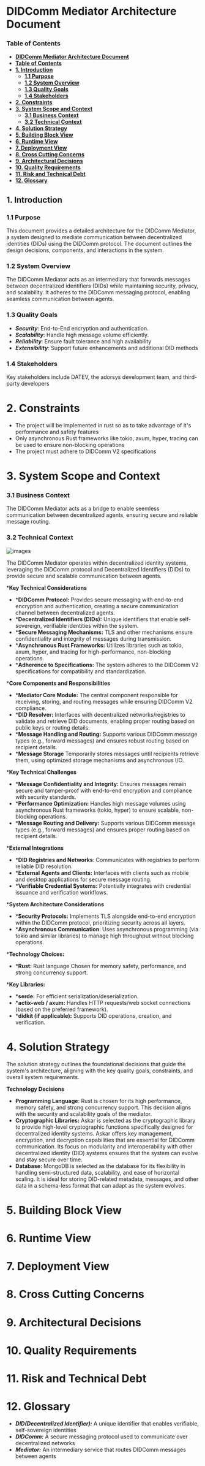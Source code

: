 # DIDComm Mediator Architecture Document

### **Table of Contents**
- [**DIDComm Mediator Architecture Document**](#didcomm-mediator-architecture-document)
- [**Table of Contents**](#table-of-contents)
- [**1. Introduction**](#1-introduction)
    - [**1.1 Purpose**](#11-purpose)
    - [**1.2 System Overview**](#12-system-overview)
    - [**1.3 Quality Goals**](#13-quality-goals)
    - [**1.4 Stakeholders**](#14-stakeholders)
- [**2. Constraints**](#2-constraints)
- [**3. System Scope and Context**](#3-system-scope-and-context)
    - [**3.1 Business Context**](#31-business-context)
    - [**3.2 Technical Context**](#32-technical-context)
- [**4. Solution Strategy**](#4-solution-strategy)
- [**5. Building Block View**](#5-building-block-view)
- [**6. Runtime View**](#6-runtime-view)
- [**7. Deployment View**](#7-deployment-view)
- [**8. Cross Cutting Concerns**](#8-cross-cutting-concerns)
- [**9. Architectural Decisions**](#9-architectural-decisions)
- [**10. Quality Requirements**](#10-quality-requirements)
- [**11. Risk and Technical Debt**](#11-risk-and-technical-debt)
- [**12. Glossary**](#12-glossary)

## 1. Introduction
### 1.1 Purpose
This document provides a detailed architecture for the DIDComm Mediator, a system designed to mediate communication between decentralized identities (DIDs) using the DIDComm protocol. The document outlines the design decisions, components, and interactions in the system.

### 1.2 System Overview
The DIDComm Mediator acts as an intermediary that forwards messages between decentralized identifiers (DIDs) while maintaining security, privacy, and scalability. It adheres to the DIDComm messaging protocol, enabling seamless communication between agents.

### 1.3 Quality Goals
- ***Security***: End-to-End encryption and authentication.
- ***Scalability***: Handle high message volume efficiently.
- ***Reliability***: Ensure fault tolerance and high availability
- ***Extensibility***: Support future enhancements and additional DID methods

### 1.4 Stakeholders
Key stakeholders include DATEV, the adorsys development team, and third-party developers

# 2. Constraints
- The project will be implemented in rust so as to take advantage of it's performance and safety features
- Only asynchronous Rust frameworks like tokio, axum, hyper, tracing can be used to ensure non-blocking operations
- The project must adhere to DIDComm V2 specifications

# 3. System Scope and Context
### 3.1 Business Context
The DIDComm Mediator acts as a bridge to enable seemless communication between decentralized agents, ensuring secure and reliable message routing.

### 3.2 Technical Context
![images](work-flow.png)

The DIDComm Mediator operates within decentralized identity systems, leveraging the DIDComm protocol and Decentralized Identifiers (DIDs) to provide secure and scalable communication between agents.

***Key Technical Considerations**
- ***DIDComm Protocol:** Provides secure messaging with end-to-end encryption and authentication, creating a secure communication channel between decentralized agents.
- ***Decentralized Identifiers (DIDs):** Unique identifiers that enable self-sovereign, verifiable identities within the system.
- ***Secure Messaging Mechanisms:** TLS and other mechanisms ensure confidentiality and integrity of messages during transmission.
- ***Asynchronous Rust Frameworks:** Utilizes libraries such as tokio, axum, hyper, and tracing for high-performance, non-blocking operations.
- ***Adherence to Specifications:** The system adheres to the DIDComm V2 specifications for compatibility and standardization.

***Core Components and Responsibilities**
- ***Mediator Core Module:** The central component responsible for receiving, storing, and routing messages while ensuring DIDComm V2 compliance.
- ***DID Resolver:** Interfaces with decentralized networks/registries to validate and retrieve DID documents, enabling proper routing based on public keys or routing details.
- ***Message Handling and Routing:** Supports various DIDComm message types (e.g., forward messages) and ensures robust routing based on recipient details.
- ***Message Storage** Temporarily stores messages until recipients retrieve them, using optimized storage mechanisms and asynchronous I/O.

***Key Technical Challenges**
- ***Message Confidentiality and Integrity:** Ensures messages remain secure and tamper-proof with end-to-end encryption and compliance with security standards.
- ***Performance Optimization:** Handles high message volumes using asynchronous Rust frameworks (tokio, hyper) to ensure scalable, non-blocking operations.
- ***Message Routing and Delivery:** Supports various DIDComm message types (e.g., forward messages) and ensures proper routing based on recipient details.

***External Integrations**
- ***DID Registries and Networks**: Communicates with registries to perform reliable DID resolution.
- ***External Agents and Clients:** Interfaces with clients such as mobile and desktop applications for secure message routing.
- ***Verifiable Credential Systems:** Potentially integrates with credential issuance and verification workflows.

***System Architecture Considerations**
- ***Security Protocols:** Implements TLS alongside end-to-end encryption within the DIDComm protocol, prioritizing security across all layers.
- ***Asynchronous Communication**: Uses asynchronous programming (via tokio and similar libraries) to manage high throughput without blocking operations.

***Technology Choices:**
- ***Rust:** Rust language Chosen for memory safety, performance, and strong concurrency support.

***Key Libraries:**
- ***serde:** For efficient serialization/deserialization.
- ***actix-web / axum:** Handles HTTP requests/web socket connections (based on the preferred framework).
- ***didkit (if applicable):** Supports DID operations, creation, and verification.

# 4. Solution Strategy
The solution strategy outlines the foundational decisions that guide the system's architecture, aligning with the key quality goals, constraints, and overall system requirements.

**Technology Decisions**
- **Programming Language**: Rust is chosen for its high performance, memory safety, and strong concurrency support. This decision aligns with the security and scalability goals of the mediator.
- **Cryptographic Libraries:** Askar is selected as the cryptographic library to provide high-level cryptographic functions specifically designed for decentralized identity systems. Askar offers key management, encryption, and decryption capabilities that are essential for DIDComm communication. Its focus on modularity and interoperability with other decentralized identity (DID) systems ensures that the system can evolve and stay secure over time.
- **Database:** MongoDB is selected as the database for its flexibility in handling semi-structured data, scalability, and ease of horizontal scaling. It is ideal for storing DID-related metadata, messages, and other data in a schema-less format that can adapt as the system evolves.

# 5. Building Block View

# 6. Runtime View

# 7. Deployment View

# 8. Cross Cutting Concerns

# 9. Architectural Decisions

# 10. Quality Requirements

# 11. Risk and Technical Debt

# 12. Glossary
- ***DID(Decentralized Identifier):*** A unique identifier that enables verifiable, self-sovereign identities
- ***DIDComm:*** A secure messaging protocol used to communicate over decentralized networks
- ***Mediator:*** An intermediary service that routes DIDComm messages between agents
